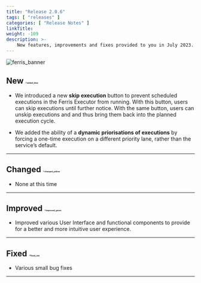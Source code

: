 ```yaml
---
title: "Release 2.0.6"
tags: [ "releases" ]
categories: [ "Release Notes" ]
linkTitle:
weight: -109
description: >-
    New features, improvements and fixes provided to you in July 2023.
---
```


![ferris_banner](/images/ferris_banner.png)

## New <img src="/images/added_blue.png" alt="added_blue" style="zoom:25%;" />

- We introduced a new **skip execution** button to prevent scheduled executions in the Ferris Executor from running.
  With this button, users can skip executions until further notice. With the same button, users can unskip executions
  and and thus bring them back into the planned execution cycle.

- We added the ability of a **dynamic priorisations of executions** by forcing a one-time execution on a different
  priority lane, rather than the service’s default.

---

## Changed <img src="/images/changed_yellow.png" alt="changed_yellow" style="zoom:25%;" />

- None at this time

---

## Improved <img src="/images/improved_green.png" alt="improved_green" style="zoom:25%;" />

- Improved various User Interface and functional components to provide for a better and more intuitive user experience.

---

## Fixed <img src="/images/fixed_red.png" alt="fixed_red" style="zoom:25%;" />

- Various small bug fixes

---

